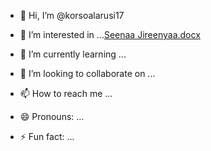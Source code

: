 - 👋 Hi, I’m @korsoalarusi17
- 👀 I’m interested in ...[Seenaa Jireenyaa.docx](https://github.com/user-attachments/files/17787744/Seenaa.Jireenyaa.docx)

- 🌱 I’m currently learning ...
- 💞️ I’m looking to collaborate on ...
- 📫 How to reach me ...
- 😄 Pronouns: ...
- ⚡ Fun fact: ...

<!---
korsoalarusi17/korsoalarusi17 is a ✨ special ✨ repository because its `README.md` (this file) appears on your GitHub profile.
You can click the Preview link to take a look at your changes.
--->
